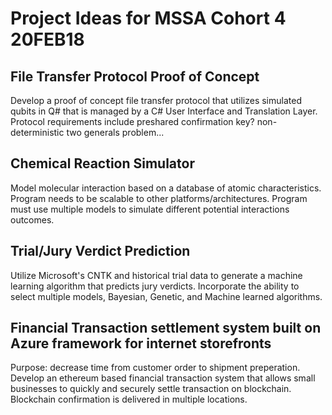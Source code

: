 # Project Ideas for MSSA Cohort 4 20FEB18

## File Transfer Protocol Proof of Concept
Develop a proof of concept file transfer protocol that utilizes simulated qubits in Q# that is managed by a C# User Interface and 
Translation Layer. Protocol requirements include preshared confirmation key? non-deterministic two generals problem...

## Chemical Reaction Simulator
Model molecular interaction based on a database of atomic characteristics. Program needs to be scalable to other platforms/architectures.
Program must use multiple models to simulate different potential interactions outcomes. 

## Trial/Jury Verdict Prediction
Utilize Microsoft's CNTK and historical trial data to generate a machine learning algorithm that predicts jury verdicts. 
Incorporate the ability to select multiple models, Bayesian, Genetic, and Machine learned algorithms. 

## Financial Transaction settlement system built on Azure framework for internet storefronts
Purpose: decrease time from customer order to shipment preperation.
Develop an ethereum based financial transaction system that allows small businesses to quickly and securely settle transaction on 
blockchain. Blockchain confirmation is delivered in multiple locations. 

